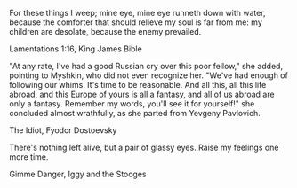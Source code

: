 
For these things I weep; mine eye, mine eye runneth down with water, because the comforter that should relieve my soul is far from me: my children are desolate, because the enemy prevailed.

Lamentations 1:16, King James Bible


"At any rate, I've had a good Russian cry over this poor fellow," she added, pointing to Myshkin, who did not even recognize her. "We've had enough of following our whims. It's time to be reasonable. And all this, all this life abroad, and this Europe of yours is all a fantasy, and all of us abroad are only a fantasy. Remember my words, you'll see it for yourself!" she concluded almost wrathfully, as she parted from Yevgeny Pavlovich.

The Idiot, Fyodor Dostoevsky


There's nothing left alive, 
but a pair of glassy eyes.
Raise my feelings one more time.

Gimme Danger, Iggy and the Stooges
